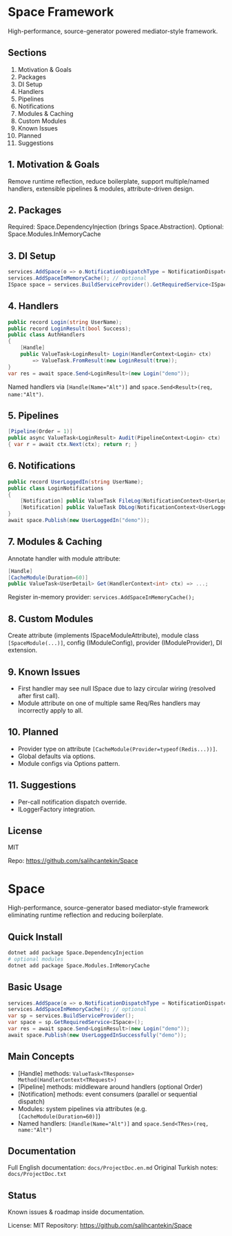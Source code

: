 # Space Framework

High-performance, source-generator powered mediator-style framework.

## Sections
1. Motivation & Goals
2. Packages
3. DI Setup
4. Handlers
5. Pipelines
6. Notifications
7. Modules & Caching
8. Custom Modules
9. Known Issues
10. Planned
11. Suggestions

## 1. Motivation & Goals
Remove runtime reflection, reduce boilerplate, support multiple/named handlers, extensible pipelines & modules, attribute-driven design.

## 2. Packages
Required: Space.DependencyInjection (brings Space.Abstraction).
Optional: Space.Modules.InMemoryCache

## 3. DI Setup
```csharp
services.AddSpace(o => o.NotificationDispatchType = NotificationDispatchType.Parallel);
services.AddSpaceInMemoryCache(); // optional
ISpace space = services.BuildServiceProvider().GetRequiredService<ISpace>();
```

## 4. Handlers
```csharp
public record Login(string UserName);
public record LoginResult(bool Success);
public class AuthHandlers
{
    [Handle]
    public ValueTask<LoginResult> Login(HandlerContext<Login> ctx)
        => ValueTask.FromResult(new LoginResult(true));
}
var res = await space.Send<LoginResult>(new Login("demo"));
```
Named handlers via `[Handle(Name="Alt")]` and `space.Send<Result>(req, name:"Alt")`.

## 5. Pipelines
```csharp
[Pipeline(Order = 1)]
public async ValueTask<LoginResult> Audit(PipelineContext<Login> ctx)
{ var r = await ctx.Next(ctx); return r; }
```

## 6. Notifications
```csharp
public record UserLoggedIn(string UserName);
public class LoginNotifications
{
    [Notification] public ValueTask FileLog(NotificationContext<UserLoggedIn> ctx)=>ValueTask.CompletedTask;
    [Notification] public ValueTask DbLog(NotificationContext<UserLoggedIn> ctx)=>ValueTask.CompletedTask;
}
await space.Publish(new UserLoggedIn("demo"));
```

## 7. Modules & Caching
Annotate handler with module attribute:
```csharp
[Handle]
[CacheModule(Duration=60)]
public ValueTask<UserDetail> Get(HandlerContext<int> ctx) => ...;
```
Register in-memory provider: `services.AddSpaceInMemoryCache();`

## 8. Custom Modules
Create attribute (implements ISpaceModuleAttribute), module class `[SpaceModule(...)]`, config (IModuleConfig), provider (IModuleProvider), DI extension.

## 9. Known Issues
- First handler may see null ISpace due to lazy circular wiring (resolved after first call).
- Module attribute on one of multiple same Req/Res handlers may incorrectly apply to all.

## 10. Planned
- Provider type on attribute `[CacheModule(Provider=typeof(Redis...))]`.
- Global defaults via options.
- Module configs via Options pattern.

## 11. Suggestions
- Per-call notification dispatch override.
- ILoggerFactory integration.

## License
MIT

Repo: https://github.com/salihcantekin/Space


# Space

High-performance, source-generator based mediator-style framework eliminating runtime reflection and reducing boilerplate.

## Quick Install
```bash
dotnet add package Space.DependencyInjection
# optional modules
dotnet add package Space.Modules.InMemoryCache
```

## Basic Usage
```csharp
services.AddSpace(o => o.NotificationDispatchType = NotificationDispatchType.Parallel);
services.AddSpaceInMemoryCache(); // optional
var sp = services.BuildServiceProvider();
var space = sp.GetRequiredService<ISpace>();
var res = await space.Send<LoginResult>(new Login("demo"));
await space.Publish(new UserLoggedInSuccessfully("demo"));
```

## Main Concepts
- [Handle] methods: `ValueTask<TResponse> Method(HandlerContext<TRequest>)`
- [Pipeline] methods: middleware around handlers (optional Order)
- [Notification] methods: event consumers (parallel or sequential dispatch)
- Modules: system pipelines via attributes (e.g. `[CacheModule(Duration=60)]`)
- Named handlers: `[Handle(Name="Alt")]` and `space.Send<TRes>(req, name:"Alt")`

## Documentation
Full English documentation: `docs/ProjectDoc.en.md`
Original Turkish notes: `docs/ProjectDoc.txt`

## Status
Known issues & roadmap inside documentation.

License: MIT
Repository: https://github.com/salihcantekin/Space



